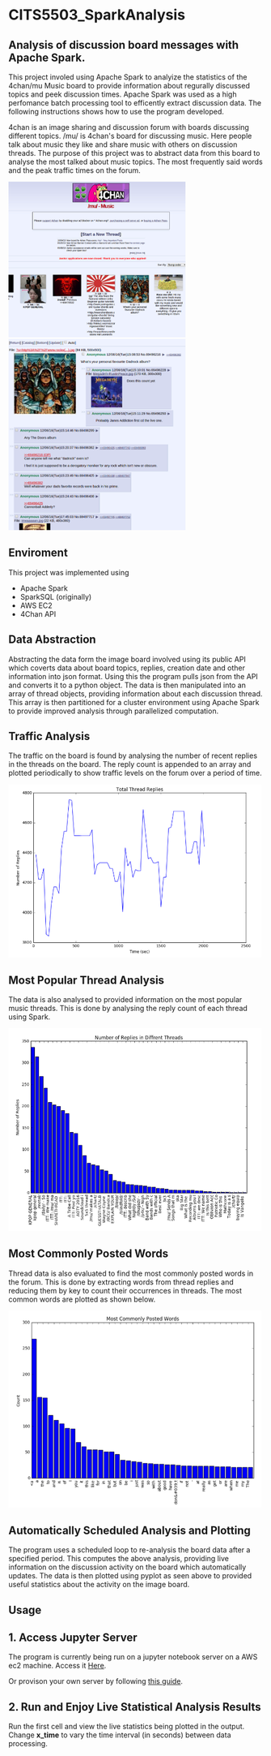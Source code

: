 # CITS5503_SparkAnalysis
## Analysis of discussion board messages with Apache Spark.
This project involed using Apache Spark to analyize the statistics of the 4chan/mu Music board to provide 
information about regurally discussed topics and peek discussion times. Apache Spark was used as a high perfomance batch processing tool to efficently extract discussion data. The following instructions shows how to use the program developed.

4chan is an image sharing and discussion forum with boards discussing different topics. /mu/ is 4chan's board for discussing music. Here people talk about music they like and share music with others on discussion threads. The purpose of this project was to abstract data from this board to analyse the most talked about music topics. The most frequently said words and the peak traffic times on the forum.

<img src="Selection_050.png" width="350"> <img src="Selection_051.png" width="350">

## Enviroment
This project was implemented using
* Apache Spark
* SparkSQL (originally)
* AWS EC2
* 4Chan API

## Data Abstraction
Abstracting the data form the image board involved using its public API which coverts data about board topics, replies, creation date and other information into json format. Using this the program pulls json from the API and converts it to a python object. The data is then manipulated into an array of thread objects, providing information about each discussion thread. This array is then partitioned for a cluster environment using Apache Spark to provide improved analysis through parallelized computation.

## Traffic Analysis 
The traffic on the board is found by analysing the number of recent replies in the threads on the board. The reply count is appended to an array and plotted periodically to show traffic levels on the forum over a period of time.

<img src="Selection_033.png" width="500">

## Most Popular Thread Analysis
The data is also analysed to provided information on the most popular music threads. This is done by analysing the reply count of each thread using Spark.

<img src="Selection_034.png" width="500">

## Most Commonly Posted Words
Thread data is also evaluated to find the most commonly posted words in the forum. This is done by extracting words from thread replies and reducing them by key to count their occurrences in threads. The most common words are plotted as shown below.

<img src="Selection_052.png" width="500">

## Automatically Scheduled Analysis and Plotting
The program uses a scheduled loop to re-analysis the board data after a specified period. This computes the above analysis, providing live information on the discussion activity on the board which automatically updates. The data is then plotted using pyplot as seen above to provided useful statistics about the activity on the image board.

## Usage
## 1. Access Jupyter Server
The program is currently being run on a jupyter notebook server on a AWS ec2 machine.
Access it [Here](http://ec2-35-161-247-49.us-west-2.compute.amazonaws.com:8888/notebooks/Board_Analysis.ipynb).

Or provison your own server by following [this guide](https://medium.com/@josemarcialportilla/getting-spark-python-and-jupyter-notebook-running-on-amazon-ec2-dec599e1c297#.b1bx8jfzy).

## 2. Run and Enjoy Live Statistical Analysis Results
Run the first cell and view the live statistics being plotted in the output.
Change **x_time** to vary the time interval (in seconds) between data processing.
